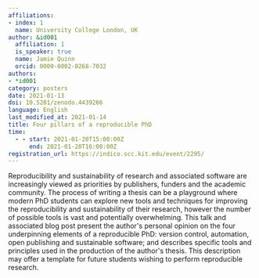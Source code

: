 ```yaml
---
affiliations:
- index: 1
  name: University College London, UK
author: &id001
  affiliation: 1
  is_speaker: true
  name: Jamie Quinn
  orcid: 0000-0002-0268-7032
authors:
- *id001
category: posters
date: 2021-01-13
doi: 10.5281/zenodo.4439266
language: English
last_modified_at: 2021-01-14
title: Four pillars of a reproducible PhD
time:
  - - start: 2021-01-20T15:00:00Z
      end: 2021-01-20T16:00:00Z
registration_url: https://indico.scc.kit.edu/event/2295/
---
```


Reproducibility and sustainability of research and associated software are increasingly viewed as priorities by publishers, funders and the academic community. The process of writing a thesis can be a playground where modern PhD students can explore new tools and techniques for improving the reproducibility and sustainability of their research, however the number of possible tools is vast and potentially overwhelming. This talk and associated blog post present the author's personal opinion on the four underpinning elements of a reproducible PhD: version control, automation, open publishing and sustainable software; and describes specific tools and principles used in the production of the author's thesis. This description may offer a template for future students wishing to perform reproducible research.